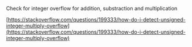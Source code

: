 Check for integer overflow for addition, substraction and multiplication

[https://stackoverflow.com/questions/199333/how-do-i-detect-unsigned-integer-multiply-overflow](https://stackoverflow.com/questions/199333/how-do-i-detect-unsigned-integer-multiply-overflow)
